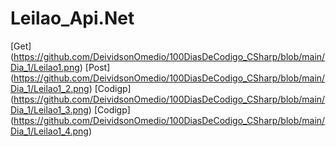 ﻿# Leilao_Api.Net

[Get] (https://github.com/DeividsonOmedio/100DiasDeCodigo_CSharp/blob/main/Dia_1/Leilao1.png)
[Post] (https://github.com/DeividsonOmedio/100DiasDeCodigo_CSharp/blob/main/Dia_1/Leilao1_2.png)
[Codigp] (https://github.com/DeividsonOmedio/100DiasDeCodigo_CSharp/blob/main/Dia_1/Leilao1_3.png)
[Codigp] (https://github.com/DeividsonOmedio/100DiasDeCodigo_CSharp/blob/main/Dia_1/Leilao1_4.png)
